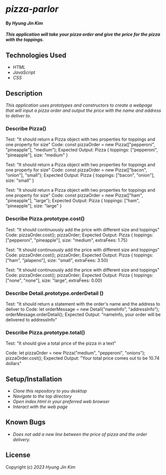 # _pizza-parlor_

#### By _Hyung Jin Kim_

#### _This application will take your pizza order and give the price for the pizza with the toppings._

## Technologies Used

* _HTML_
* _JavaScript_ 
* _CSS_

## Description

_This application uses prototypes and constructors to create a webpage that will input a pizza order and output the price with the name and address to deliver to._ 

### Describe Pizza()

Test: "It should return a Pizza object with two properties for toppings and one property for size"
Code: const pizzaOrder = new Pizza(["pepperoni", "pineapple"], "medium");
Expected Output: Pizza { toppings: ["pepperoni", "pineapple"], size: "medium" }

Test: "It should return a Pizza object with two properties for toppings and one property for size"
Code: const pizzaOrder = new Pizza(["bacon", "onion"], "small");
Expected Output: Pizza { toppings: ["bacon", "onion"], size: "small" }

Test: "It should return a Pizza object with two properties for toppings and one property for size"
Code: const pizzaOrder = new Pizza(["ham", "pineapple"], "large");
Expected Output: Pizza { toppings: ["ham", "pineapple"], size: "large" }

### Describe Pizza.prototype.cost()

Test: "It should continuously add the price with different size and toppings"
Code: pizzaOrder.cost();
      pizzaOrder;
Expected Output: Pizza { toppings: ["pepperoni", "pineapple"], size: "medium", extraFees: 1.75}

Test: "It should continuously add the price with different size and toppings"
Code: pizzaOrder.cost();
      pizzaOrder;
Expected Output: Pizza { toppings: ["ham", "jalapeno"], size: "small", extraFees: 3.50}

Test: "It should continuously add the price with different size and toppings"
Code: pizzaOrder.cost();
      pizzaOrder;
Expected Output: Pizza { toppings: ["none", "none"], size: "large", extraFees: 0.00}

### Describe Detail.prototype.orderDetail ()

Test: "It should return a statement with the order's name and the address to deliver to 
Code: let orderMessage = new Detail("nameInfo", "addressInfo");
      orderMessage.orderDetail();
Expected Output: "nameInfo, your order will be delivered to addressInfo"


### Describe Pizza.prototype.total()

Test: "It should give a total price of the pizza in a text"

Code: let pizzaOrder = new Pizza("medium", "pepperoni", "onions");
      pizzaOrder.cost();
Expected Output: "Your total price comes out to be 10.74 dollars"

## Setup/Installation 

* _Clone this repository to you desktop_
* _Navigate to the top directory_
* _Open index.html in your preferred web browser_
* _Interact with the web page_

## Known Bugs

* _Does not add a new line between the price of pizza and the order delivery._ 

## License

Copyright (c) _2023_ _Hyung Jin Kim_